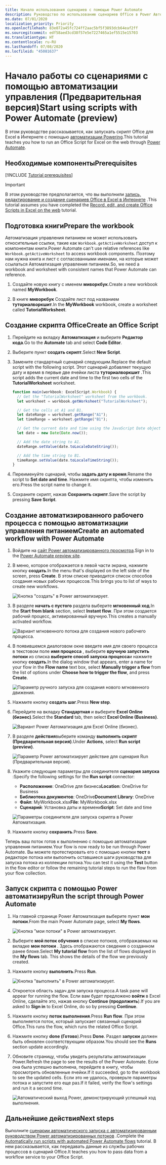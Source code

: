 ```yaml
---
title: Начало использования сценариев с помощью Power Automate
description: Руководство по использованию сценариев Office в Power Автоматизация через триггер, выполняемый вручную.
ms.date: 07/01/2020
localization_priority: Priority
ms.openlocfilehash: 83e072a45fc724ff2aac5bf5f3893dcb64eaf2ff
ms.sourcegitcommit: edf58aed3cd38f57e5e7227465a1ef5515e15703
ms.translationtype: HT
ms.contentlocale: ru-RU
ms.lasthandoff: 07/08/2020
ms.locfileid: "45081637"
---
```

# <a name="start-using-scripts-with-power-automate-preview"></a><span data-ttu-id="1d158-103">Начало работы со сценариями с помощью автоматизации управления (Предварительная версия)</span><span class="sxs-lookup"><span data-stu-id="1d158-103">Start using scripts with Power Automate (preview)</span></span>

<span data-ttu-id="1d158-104">В этом руководстве рассказывается, как запускать скрипт Office для Excel в Интернете с помощью [автоматизации Powering](https://flow.microsoft.com).</span><span class="sxs-lookup"><span data-stu-id="1d158-104">This tutorial teaches you how to run an Office Script for Excel on the web through [Power Automate](https://flow.microsoft.com).</span></span>

## <a name="prerequisites"></a><span data-ttu-id="1d158-105">Необходимые компоненты</span><span class="sxs-lookup"><span data-stu-id="1d158-105">Prerequisites</span></span>

[!INCLUDE [Tutorial prerequisites](../includes/tutorial-prerequisites.md)]

> [!IMPORTANT]
> <span data-ttu-id="1d158-106">В этом руководстве предполагается, что вы выполнили [запись, редактирование и создание сценариев Office в Excel в Интернете](excel-tutorial.md) .</span><span class="sxs-lookup"><span data-stu-id="1d158-106">This tutorial assumes you have completed the [Record, edit, and create Office Scripts in Excel on the web](excel-tutorial.md) tutorial.</span></span>

## <a name="prepare-the-workbook"></a><span data-ttu-id="1d158-107">Подготовка книги</span><span class="sxs-lookup"><span data-stu-id="1d158-107">Prepare the workbook</span></span>

<span data-ttu-id="1d158-108">Автоматизация управления питанием не может использовать относительные ссылки, такие как `Workbook.getActiveWorksheet` доступ к компонентам книги.</span><span class="sxs-lookup"><span data-stu-id="1d158-108">Power Automate can't use relative references like `Workbook.getActiveWorksheet` to access workbook components.</span></span> <span data-ttu-id="1d158-109">Поэтому нам нужна книга и лист с согласованными именами, на которые может ссылаться Автоматизация управления питанием.</span><span class="sxs-lookup"><span data-stu-id="1d158-109">So, we need a workbook and worksheet with consistent names that Power Automate can reference.</span></span>

1. <span data-ttu-id="1d158-110">Создайте новую книгу с именем **миворкбук**.</span><span class="sxs-lookup"><span data-stu-id="1d158-110">Create a new workbook named **MyWorkbook**.</span></span>

2. <span data-ttu-id="1d158-111">В книге **миворкбук** Создайте лист под названием **туториалворкшит**.</span><span class="sxs-lookup"><span data-stu-id="1d158-111">In the **MyWorkbook** workbook, create a worksheet called **TutorialWorksheet**.</span></span>

## <a name="create-an-office-script"></a><span data-ttu-id="1d158-112">Создание скрипта Office</span><span class="sxs-lookup"><span data-stu-id="1d158-112">Create an Office Script</span></span>

1. <span data-ttu-id="1d158-113">Перейдите на вкладку **Автоматизация** и выберите **Редактор кода**.</span><span class="sxs-lookup"><span data-stu-id="1d158-113">Go to the **Automate** tab and select **Code Editor**.</span></span>

2. <span data-ttu-id="1d158-114">Выберите пункт **создать скрипт**.</span><span class="sxs-lookup"><span data-stu-id="1d158-114">Select **New Script**.</span></span>

3. <span data-ttu-id="1d158-115">Замените стандартный сценарий следующим.</span><span class="sxs-lookup"><span data-stu-id="1d158-115">Replace the default script with the following script.</span></span> <span data-ttu-id="1d158-116">Этот сценарий добавляет текущую дату и время в первые две ячейки листа **туториалворкшит** .</span><span class="sxs-lookup"><span data-stu-id="1d158-116">This script adds the current date and time to the first two cells of the **TutorialWorksheet** worksheet.</span></span>

    ```TypeScript
    function main(workbook: ExcelScript.Workbook) {
      // Get the "TutorialWorksheet" worksheet from the workbook.
      let worksheet = workbook.getWorksheet("TutorialWorksheet");

      // Get the cells at A1 and B1.
      let dateRange = worksheet.getRange("A1");
      let timeRange = worksheet.getRange("B1");

      // Get the current date and time using the JavaScript Date object.
      let date = new Date(Date.now());

      // Add the date string to A1.
      dateRange.setValue(date.toLocaleDateString());

      // Add the time string to B1.
      timeRange.setValue(date.toLocaleTimeString());
    }
    ```

4. <span data-ttu-id="1d158-117">Переименуйте сценарий, чтобы **задать дату и время**.</span><span class="sxs-lookup"><span data-stu-id="1d158-117">Rename the script to **Set date and time**.</span></span> <span data-ttu-id="1d158-118">Нажмите имя скрипта, чтобы изменить его.</span><span class="sxs-lookup"><span data-stu-id="1d158-118">Press the script name to change it.</span></span>

5. <span data-ttu-id="1d158-119">Сохраните скрипт, нажав **Сохранить скрипт**.</span><span class="sxs-lookup"><span data-stu-id="1d158-119">Save the script by pressing **Save Script**.</span></span>

## <a name="create-an-automated-workflow-with-power-automate"></a><span data-ttu-id="1d158-120">Создание автоматизированного рабочего процесса с помощью автоматизации управления питанием</span><span class="sxs-lookup"><span data-stu-id="1d158-120">Create an automated workflow with Power Automate</span></span>

1. <span data-ttu-id="1d158-121">Войдите на [сайт Power автоматизированного просмотра](https://flow.microsoft.com).</span><span class="sxs-lookup"><span data-stu-id="1d158-121">Sign in to the [Power Automate preview site](https://flow.microsoft.com).</span></span>

2. <span data-ttu-id="1d158-122">В меню, которое отображается в левой части экрана, нажмите кнопку **создать**.</span><span class="sxs-lookup"><span data-stu-id="1d158-122">In the menu that's displayed on the left side of the screen, press **Create**.</span></span> <span data-ttu-id="1d158-123">В этом списке приводится список способов создания новых рабочих процессов.</span><span class="sxs-lookup"><span data-stu-id="1d158-123">This brings you to list of ways to create new workflows.</span></span>

    ![Кнопка "создать" в Power автоматизирует.](../images/power-automate-tutorial-1.png)

3. <span data-ttu-id="1d158-125">В разделе **начать с пустого** раздела выберите **мгновенный ход**.</span><span class="sxs-lookup"><span data-stu-id="1d158-125">In the **Start from blank** section, select **Instant flow**.</span></span> <span data-ttu-id="1d158-126">При этом создается рабочий процесс, активированный вручную.</span><span class="sxs-lookup"><span data-stu-id="1d158-126">This creates a manually activated workflow.</span></span>

    ![Вариант мгновенного потока для создания нового рабочего процесса.](../images/power-automate-tutorial-2.png)

4. <span data-ttu-id="1d158-128">В появившемся диалоговом окне введите имя для своего процесса в текстовом поле **имя процесса** , выберите **вручную запустить потоки** из списка **выберите способ запуска процесса**и нажмите кнопку **создать**.</span><span class="sxs-lookup"><span data-stu-id="1d158-128">In the dialog window that appears, enter a name for your flow in the **Flow name** text box, select **Manually trigger a flow** from the list of options under **Choose how to trigger the flow**, and press **Create**.</span></span>

    ![Параметр ручного запуска для создания нового мгновенного движения.](../images/power-automate-tutorial-3.png)

5. <span data-ttu-id="1d158-130">Нажмите кнопку **создать шаг**.</span><span class="sxs-lookup"><span data-stu-id="1d158-130">Press **New step**.</span></span>

6. <span data-ttu-id="1d158-131">Перейдите на вкладку **Стандартная** и выберите **Excel Online (бизнес)**.</span><span class="sxs-lookup"><span data-stu-id="1d158-131">Select the **Standard** tab, then select **Excel Online (Business)**.</span></span>

    ![Вариант Power Автоматизация для Excel Online (бизнес).](../images/power-automate-tutorial-4.png)

7. <span data-ttu-id="1d158-133">В разделе **действия**выберите команду **выполнить скрипт (Предварительная версия)**.</span><span class="sxs-lookup"><span data-stu-id="1d158-133">Under **Actions**, select **Run script (preview)**.</span></span>

    ![Параметр Power автоматизирует действие для сценария Run (Предварительная версия).](../images/power-automate-tutorial-5.png)

8. <span data-ttu-id="1d158-135">Укажите следующие параметры для соединителя **сценария запуска** :</span><span class="sxs-lookup"><span data-stu-id="1d158-135">Specify the following settings for the **Run script** connector:</span></span>

    - <span data-ttu-id="1d158-136">**Расположение**: OneDrive для бизнеса</span><span class="sxs-lookup"><span data-stu-id="1d158-136">**Location**: OneDrive for Business</span></span>
    - <span data-ttu-id="1d158-137">**Библиотека документов**: OneDrive</span><span class="sxs-lookup"><span data-stu-id="1d158-137">**Document Library**: OneDrive</span></span>
    - <span data-ttu-id="1d158-138">**Файл**: MyWorkbook.xlsx</span><span class="sxs-lookup"><span data-stu-id="1d158-138">**File**: MyWorkbook.xlsx</span></span>
    - <span data-ttu-id="1d158-139">**Сценарий**: Установка даты и времени</span><span class="sxs-lookup"><span data-stu-id="1d158-139">**Script**: Set date and time</span></span>

    ![Параметры соединителя для запуска скрипта в Power Автоматизация.](../images/power-automate-tutorial-6.png)

9. <span data-ttu-id="1d158-141">Нажмите кнопку **сохранить**.</span><span class="sxs-lookup"><span data-stu-id="1d158-141">Press **Save**.</span></span>

<span data-ttu-id="1d158-142">Теперь ваш поток готов к выполнению с помощью автоматизации управления питанием.</span><span class="sxs-lookup"><span data-stu-id="1d158-142">Your flow is now ready to be run through Power Automate.</span></span> <span data-ttu-id="1d158-143">Вы можете протестировать его с помощью кнопки **тест** в редакторе потока или выполнить оставшиеся шаги руководства для запуска потока из коллекции потока.</span><span class="sxs-lookup"><span data-stu-id="1d158-143">You can test it using the **Test** button in the flow editor or follow the remaining tutorial steps to run the flow from your flow collection.</span></span>

## <a name="run-the-script-through-power-automate"></a><span data-ttu-id="1d158-144">Запуск скрипта с помощью Power автоматизиру</span><span class="sxs-lookup"><span data-stu-id="1d158-144">Run the script through Power Automate</span></span>

1. <span data-ttu-id="1d158-145">На главной странице Power Автоматизация выберите пункт **мои потоки**.</span><span class="sxs-lookup"><span data-stu-id="1d158-145">From the main Power Automate page, select **My flows**.</span></span>

    ![Кнопка "мои потоки" в Power автоматизирует.](../images/power-automate-tutorial-7.png)

2. <span data-ttu-id="1d158-147">Выберите **мой поток обучения** в списке потоков, отображаемых на вкладке **мои потоки** . Здесь отображаются сведения о созданном ранее блоке.</span><span class="sxs-lookup"><span data-stu-id="1d158-147">Select **My tutorial flow** from the list of flows displayed in the **My flows** tab. This shows the details of the flow we previously created.</span></span>

3. <span data-ttu-id="1d158-148">Нажмите кнопку **выполнить**.</span><span class="sxs-lookup"><span data-stu-id="1d158-148">Press **Run**.</span></span>

    ![Кнопка "выполнить" в Power автоматизирует.](../images/power-automate-tutorial-8.png)

4. <span data-ttu-id="1d158-150">Откроется область задач для запуска процесса.</span><span class="sxs-lookup"><span data-stu-id="1d158-150">A task pane will appear for running the flow.</span></span> <span data-ttu-id="1d158-151">Если вам будет предложено **войти** в Excel Online, сделайте это, нажав кнопку **Continue (продолжить**).</span><span class="sxs-lookup"><span data-stu-id="1d158-151">If you are asked to **Sign in** to Excel Online, do so by pressing **Continue**.</span></span>

5. <span data-ttu-id="1d158-152">Нажмите кнопку **поток выполнения**.</span><span class="sxs-lookup"><span data-stu-id="1d158-152">Press **Run flow**.</span></span> <span data-ttu-id="1d158-153">При этом выполняется поток, который запускает связанный сценарий Office.</span><span class="sxs-lookup"><span data-stu-id="1d158-153">This runs the flow, which runs the related Office Script.</span></span>

6. <span data-ttu-id="1d158-154">Нажмите кнопку **done (Готово**).</span><span class="sxs-lookup"><span data-stu-id="1d158-154">Press **Done**.</span></span> <span data-ttu-id="1d158-155">Раздел **запуски** должен быть обновлен соответствующим образом.</span><span class="sxs-lookup"><span data-stu-id="1d158-155">You should see the **Runs** section update accordingly.</span></span>

7. <span data-ttu-id="1d158-156">Обновите страницу, чтобы увидеть результаты автоматизации Power.</span><span class="sxs-lookup"><span data-stu-id="1d158-156">Refresh the page to see the results of the Power Automate.</span></span> <span data-ttu-id="1d158-157">Если она была успешно выполнена, перейдите в книгу, чтобы просмотреть обновленные ячейки.</span><span class="sxs-lookup"><span data-stu-id="1d158-157">If it succeeded, go to the workbook to see the updated cells.</span></span> <span data-ttu-id="1d158-158">Если это не удалось, проверьте параметры потока и запустите его еще раз.</span><span class="sxs-lookup"><span data-stu-id="1d158-158">If it failed, verify the flow's settings and run it a second time.</span></span>

    ![Автоматический выход Power, демонстрирующий успешный ход выполнения.](../images/power-automate-tutorial-9.png)

## <a name="next-steps"></a><span data-ttu-id="1d158-160">Дальнейшие действия</span><span class="sxs-lookup"><span data-stu-id="1d158-160">Next steps</span></span>

<span data-ttu-id="1d158-161">Выполните [сценарии автоматического запуска с автоматизированным руководством Power автоматизированных потоков](excel-power-automate-trigger.md) .</span><span class="sxs-lookup"><span data-stu-id="1d158-161">Complete the [Automatically run scripts with automated Power Automate flows](excel-power-automate-trigger.md) tutorial.</span></span> <span data-ttu-id="1d158-162">В нем рассказывается, как передавать данные из службы рабочих процессов в сценарий Office.</span><span class="sxs-lookup"><span data-stu-id="1d158-162">It teaches you how to pass data from a workflow service to your Office Script.</span></span>
